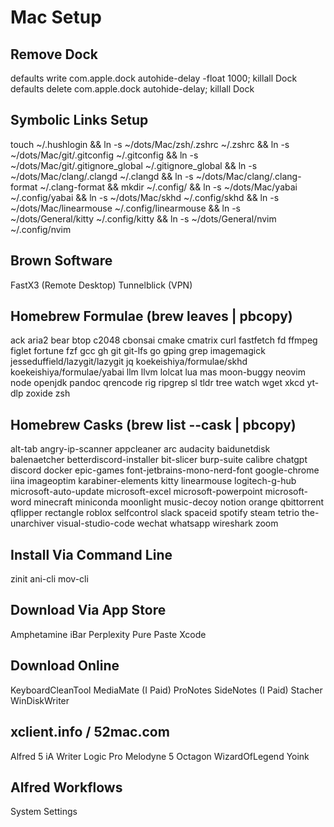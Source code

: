 # Mac Setup

## Remove Dock

defaults write com.apple.dock autohide-delay -float 1000; killall Dock
defaults delete com.apple.dock autohide-delay; killall Dock

## Symbolic Links Setup

touch ~/.hushlogin &&
ln -s ~/dots/Mac/zsh/.zshrc ~/.zshrc &&
ln -s ~/dots/Mac/git/.gitconfig ~/.gitconfig &&
ln -s ~/dots/Mac/git/.gitignore_global ~/.gitignore_global &&
ln -s ~/dots/Mac/clang/.clangd ~/.clangd &&
ln -s ~/dots/Mac/clang/.clang-format ~/.clang-format &&
mkdir ~/.config/ &&
ln -s ~/dots/Mac/yabai ~/.config/yabai &&
ln -s ~/dots/Mac/skhd ~/.config/skhd &&
ln -s ~/dots/Mac/linearmouse ~/.config/linearmouse &&
ln -s ~/dots/General/kitty ~/.config/kitty &&
ln -s ~/dots/General/nvim ~/.config/nvim

## Brown Software

FastX3 (Remote Desktop)
Tunnelblick (VPN)

## Homebrew Formulae (brew leaves | pbcopy)

ack
aria2
bear
btop
c2048
cbonsai
cmake
cmatrix
curl
fastfetch
fd
ffmpeg
figlet
fortune
fzf
gcc
gh
git
git-lfs
go
gping
grep
imagemagick
jesseduffield/lazygit/lazygit
jq
koekeishiya/formulae/skhd
koekeishiya/formulae/yabai
llm
llvm
lolcat
lua
mas
moon-buggy
neovim
node
openjdk
pandoc
qrencode
rig
ripgrep
sl
tldr
tree
watch
wget
xkcd
yt-dlp
zoxide
zsh

## Homebrew Casks (brew list --cask | pbcopy)

alt-tab
angry-ip-scanner
appcleaner
arc
audacity
baidunetdisk
balenaetcher
betterdiscord-installer
bit-slicer
burp-suite
calibre
chatgpt
discord
docker
epic-games
font-jetbrains-mono-nerd-font
google-chrome
iina
imageoptim
karabiner-elements
kitty
linearmouse
logitech-g-hub
microsoft-auto-update
microsoft-excel
microsoft-powerpoint
microsoft-word
minecraft
miniconda
moonlight
music-decoy
notion
orange
qbittorrent
qflipper
rectangle
roblox
selfcontrol
slack
spaceid
spotify
steam
tetrio
the-unarchiver
visual-studio-code
wechat
whatsapp
wireshark
zoom

## Install Via Command Line

zinit
ani-cli
mov-cli

## Download Via App Store

Amphetamine
iBar
Perplexity
Pure Paste
Xcode

## Download Online

KeyboardCleanTool
MediaMate (I Paid)
ProNotes
SideNotes (I Paid)
Stacher
WinDiskWriter

## xclient.info / 52mac.com

Alfred 5
iA Writer
Logic Pro
Melodyne 5
Octagon
WizardOfLegend
Yoink

## Alfred Workflows

System Settings
